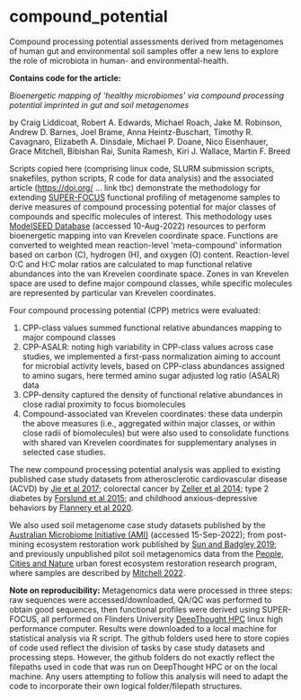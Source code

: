 # compound_potential
Compound processing potential assessments derived from metagenomes of human gut and environmental soil samples offer a new lens to explore the role of microbiota in human- and environmental-health.

**Contains code for the article:**

*Bioenergetic mapping of ‘healthy microbiomes’ via compound processing potential imprinted in gut and soil metagenomes*

by Craig Liddicoat, Robert A. Edwards, Michael Roach, Jake M. Robinson, Andrew D. Barnes, Joel Brame, Anna Heintz-Buschart, Timothy R. Cavagnaro, Elizabeth A. Dinsdale, Michael P. Doane, Nico Eisenhauer, Grace Mitchell, Bibishan Rai, Sunita Ramesh, Kiri J. Wallace, Martin F. Breed

Scripts copied here (comprising linux code, SLURM submission scripts, snakefiles, python scripts, R code for data analysis) and the associated article (https://doi.org/ ... link tbc) demonstrate the methodology for extending [SUPER-FOCUS](https://github.com/metageni/SUPER-FOCUS) functional profiling of metagenome samples to derive measures of compound processing potential for major classes of compounds and specific molecules of interest. This methodology uses [ModelSEED Database](https://github.com/ModelSEED/ModelSEEDDatabase) (accessed 10-Aug-2022) resources to perform bioenergetic mapping into van Krevelen coordinate space. Functions are converted to weighted mean reaction-level 'meta-compound' information based on carbon (C), hydrogen (H), and oxygen (O) content. Reaction-level O:C and H:C molar ratios are calculated to map functional relative abundances into the van Krevelen coordinate space. Zones in van Krevelen space are used to define major compound classes, while specific molecules are represented by particular van Krevelen coordinates.

Four compound processing potential (CPP) metrics were evaluated:
1. CPP-class values summed functional relative abundances mapping to major compound classes
2. CPP-ASALR: noting high variability in CPP-class values across case studies, we implemented a first-pass normalization aiming to account for microbial activity levels, based on CPP-class abundances assigned to amino sugars, here termed amino sugar adjusted log ratio (ASALR) data
3. CPP-density captured the density of functional relative abundances in close radial proximity to focus biomolecules
4. Compound-associated van Krevelen coordinates: these data underpin the above measures (i.e., aggregated within major classes, or within close radii of biomolecules) but were also used to consolidate functions with shared van Krevelen coordinates for supplementary analyses in selected case studies.

The new compound processing potential analysis was applied to existing published case study datasets from atherosclerotic cardiovascular disease (ACVD) by [Jie et al 2017](https://doi.org/10.1038/s41467-017-00900-1); colorectal cancer by [Zeller et al 2014](https://doi.org/10.15252/msb.20145645); type 2 diabetes by [Forslund et al 2015](https://doi.org/10.1038/nature15766); and childhood anxious-depressive behaviors by [Flannery et al 2020](https://doi.org/10.1128/mBio.02780-19).

We also used soil metagenome case study datasets published by the [Australian Microbiome Initiative (AMI)](https://data.bioplatforms.com/organization/australian-microbiome) (accessed 15-Sep-2022); from post-mining ecosystem restoration work published by [Sun and Badgley 2019](https://doi.org/10.1016/j.soilbio.2019.05.004); and previously unpublished pilot soil metagenomics data from the [People, Cities and Nature](https://www.peoplecitiesnature.co.nz/soil-biodiversity) urban forest ecosystem restoration research program, where samples are described by [Mitchell 2022](https://researchcommons.waikato.ac.nz/handle/10289/14915).

**Note on reproducibility:** Metagenomics data were processed in three steps: raw sequences were accessed/downloaded, QA/QC was performed to obtain good sequences, then functional profiles were derived using SUPER-FOCUS, all performed on Flinders University [DeepThought HPC](https://deepthoughtdocs.flinders.edu.au/en/latest/) linux high performance computer. Results were downloaded to a local machine for statistical analysis via R script. The github folders used here to store copies of code used reflect the division of tasks by case study datasets and processing steps. However, the github folders do not exactly reflect the filepaths used in code that was run on DeepThought HPC or on the local machine. Any users attempting to follow this analysis will need to adapt the code to incorporate their own logical folder/filepath structures.
